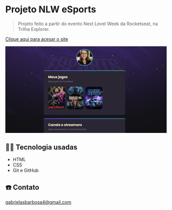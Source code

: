 # Projeto NLW eSports 

> Projeto feito a partir do evento Next Level Week da Rocketseat, na Trilha Explorer.

[Clique aqui para acesar o site](gabidsbarbosa.github.io/nlw/)

![preview](images/foto.png)

## 👩‍🏫 Tecnologia usadas

- HTML
- CSS
- Git e GitHub

## ☎️ Contato

gabrielasbarbosa4@gmail.com
